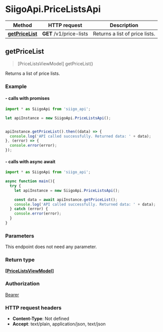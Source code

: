 # SiigoApi.PriceListsApi

Method | HTTP request | Description
------------- | ------------- | -------------
[**getPriceList**](PriceListsApi.md#getPriceList) | **GET** /v1/price-lists | Returns a list of price lists.




## getPriceList

> [PriceListsViewModel] getPriceList()

Returns a list of price lists.

### Example

#### - calls with promises

```javascript
import * as SiigoApi from 'siigo_api';

let apiInstance = new SiigoApi.PriceListsApi();


apiInstance.getPriceList().then((data) => {
  console.log('API called successfully. Returned data: ' + data);
}, (error) => {
  console.error(error);
});
```
#### - calls with async await

```javascript
import * as SiigoApi from 'siigo_api';

async function main(){
  try {
    let apiInstance = new SiigoApi.PriceListsApi();

    const data = await apiInstance.getPriceList();
    console.log('API called successfully. Returned data: ' + data);
  } catch (error) {
    console.error(error);
  }
}
```


### Parameters

This endpoint does not need any parameter.

### Return type

[**[PriceListsViewModel]**](PriceListsViewModel.md)

### Authorization

[Bearer](../README.md#Bearer)

### HTTP request headers

- **Content-Type**: Not defined
- **Accept**: text/plain, application/json, text/json

